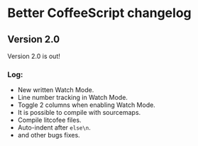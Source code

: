 # Better CoffeeScript changelog
## Version 2.0

Version 2.0 is out!

### Log:
* New written Watch Mode.
* Line number tracking in Watch Mode.
* Toggle 2 columns when enabling Watch Mode.
* It is possible to compile with sourcemaps.
* Compile litcofee files.
* Auto-indent after `else\n`.
* and other bugs fixes.
